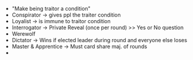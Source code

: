 - "Make being traitor a condition"
- Conspirator -> gives ppl the traiter condition
- Loyalist -> is immune to traitor condition
- Interrogator -> Private Reveal (once per round) >> Yes or No question 
- Werewolf
- Dictator -> Wins if elected leader during round and everyone else loses
- Master & Apprentice -> Must card share maj. of rounds
- 